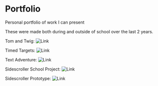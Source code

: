 # Portfolio
Personal portfolio of work I can present

These were made both during and outside of school over the last 2 years.


Tom and Twig:
![Link](https://github.com/etnishi/Portfolio/tree/main/TomAndTwig)

Timed Targets:
![Link](https://github.com/etnishi/Portfolio/tree/main/TimedTargets)

Text Adventure:
![Link](https://github.com/etnishi/Portfolio/tree/main/TextAdventure)

Sidescroller School Project:
![Link](https://github.com/etnishi/Portfolio/tree/main/SidescrollerSchoolProject)

Sidescroller Prototype:
![Link](https://github.com/etnishi/Portfolio/tree/main/Side%20Scroller%20Prototype%202022)
